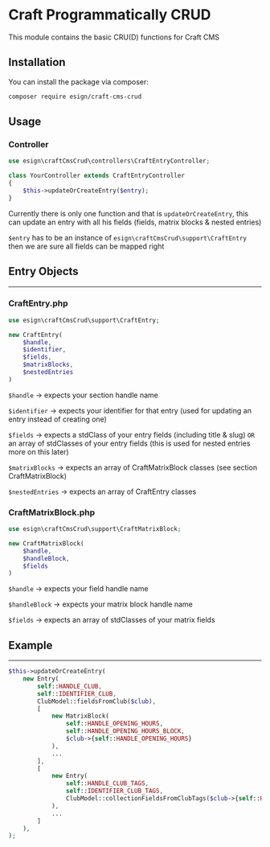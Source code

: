 # Craft Programmatically CRUD

This module contains the basic CRU(D) functions for Craft CMS

## Installation

You can install the package via composer:

```bash
composer require esign/craft-cms-crud
```

## Usage

### Controller

```php
use esign\craftCmsCrud\controllers\CraftEntryController;

class YourController extends CraftEntryController
{
    $this->updateOrCreateEntry($entry);
}
```

Currently there is only one function and that is `updateOrCreateEntry`, this can update an entry with all his fields (fields, matrix blocks & nested entries)

`$entry` has to be an instance of `esign\craftCmsCrud\support\CraftEntry` then we are sure all fields can be mapped right

## Entry Objects
---

###  **CraftEntry.php**
```php
use esign\craftCmsCrud\support\CraftEntry;

new CraftEntry(
    $handle, 
    $identifier, 
    $fields, 
    $matrixBlocks, 
    $nestedEntries
)
```

`$handle` -> expects your section handle name

`$identifier` -> expects your identifier for that entry (used for updating an entry instead of creating one)

`$fields` -> expects a stdClass of your entry fields (including title & slug) `OR` an array of stdClasses of your entry fields (this is used for nested entries more on this later)

`$matrixBlocks` -> expects an array of CraftMatrixBlock classes (see section CraftMatrixBlock)

`$nestedEntries` -> expects an array of CraftEntry classes



### **CraftMatrixBlock.php**
```php
use esign\craftCmsCrud\support\CraftMatrixBlock;

new CraftMatrixBlock(
    $handle, 
    $handleBlock, 
    $fields
)
```

`$handle` -> expects your field handle name

`$handleBlock` -> expects your matrix block handle name

`$fields` -> expects an array of stdClasses of your matrix fields


## Example
---
```php
$this->updateOrCreateEntry(
    new Entry(
        self::HANDLE_CLUB,
        self::IDENTIFIER_CLUB,
        ClubModel::fieldsFromClub($club),
        [
            new MatrixBlock(
                self::HANDLE_OPENING_HOURS,
                self::HANDLE_OPENING_HOURS_BLOCK,
                $club->{self::HANDLE_OPENING_HOURS}
            ),
            ...
        ],
        [
            new Entry(
                self::HANDLE_CLUB_TAGS,
                self::IDENTIFIER_CLUB_TAGS,
                ClubModel::collectionFieldsFromClubTags($club->{self::HANDLE_CLUB_TAGS})
            ),
            ...
        ]
    ),
);
```
